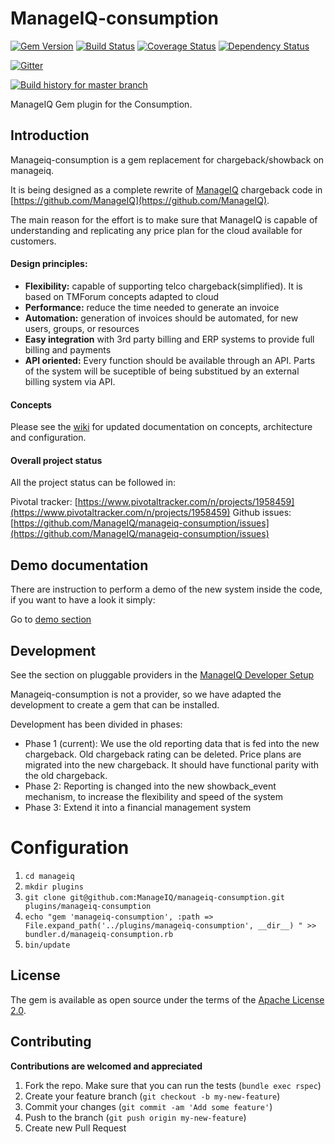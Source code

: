 # ManageIQ-consumption
[![Gem Version](https://badge.fury.io/rb/manageiq-consumption.svg)](https://badge.fury.io/rb/manageiq-consumption)
[![Build Status](https://travis-ci.org/ManageIQ/manageiq-consumption.svg)](https://travis-ci.org/ManageIQ/manageiq-consumption)
[![Coverage Status](https://coveralls.io/repos/github/ManageIQ/manageiq-consumption/badge.svg?branch=master)](https://coveralls.io/github/ManageIQ/manageiq-consumption?branch=master)
[![Dependency Status](https://gemnasium.com/badges/github.com/ManageIQ/manageiq-consumption.svg)](https://gemnasium.com/github.com/ManageIQ/manageiq-consumption)

[![Gitter](https://badges.gitter.im/ManageIQ/manageiq/chargeback.svg)](https://gitter.im/ManageIQ/manageiq/chargeback?utm_source=badge&utm_medium=badge&utm_campaign=pr-badge)


[![Build history for master branch](https://buildstats.info/travisci/chart/ManageIQ/manageiq-consumption?branch=master&buildCount=50)](https://travis-ci.org/ManageIQ/manageiq-consumption/branches)

ManageIQ Gem plugin for the Consumption.

## Introduction
Manageiq-consumption is a gem replacement for chargeback/showback on manageiq.

It is being designed as a complete rewrite of [ManageIQ](https://www.mananageiq.org) chargeback code in [https://github.com/ManageIQ](https://github.com/ManageIQ).

The main reason for the effort is to make sure that ManageIQ is capable of understanding and replicating any price plan for the cloud available for customers.

#### Design principles:
- **Flexibility:** capable of supporting telco chargeback(simplified). It is based on TMForum concepts adapted to cloud
- **Performance:** reduce the time needed to generate an invoice
- **Automation:** generation of invoices should be automated, for new users, groups, or resources
- **Easy integration** with 3rd party billing and ERP systems to provide full billing and payments
- **API oriented:** Every function should be available through an API. Parts of the system will be suceptible of being substitued by an external billing system via API.

#### Concepts
Please see the [wiki](https://github.com/ManageIQ/manageiq-consumption/wiki) for updated documentation on concepts, architecture and configuration.

#### Overall project status
All the project status can be followed in:

Pivotal tracker:
[https://www.pivotaltracker.com/n/projects/1958459](https://www.pivotaltracker.com/n/projects/1958459)
Github issues:
[https://github.com/ManageIQ/manageiq-consumption/issues](https://github.com/ManageIQ/manageiq-consumption/issues)


## Demo documentation

There are instruction to perform a demo of the new system inside the code, if you want to have a look it simply:

Go to [demo section](/docs/demo/README.md)

## Development

See the section on pluggable providers in the [ManageIQ Developer Setup](http://manageiq.org/docs/guides/developer_setup)

Manageiq-consumption is not a provider, so we have adapted the development to create a gem that can be installed.

Development has been divided in phases:

- Phase 1 (current): We use the old reporting data that is fed into the new chargeback. Old chargeback rating can be deleted. Price plans are migrated into the new chargeback. It should have functional parity with the old chargeback.
- Phase 2: Reporting is changed into the new showback_event mechanism, to increase the flexibility and speed of the system
- Phase 3: Extend it into a financial management system

# Configuration

1. `cd manageiq`
1. `mkdir plugins`
1. `git clone git@github.com:ManageIQ/manageiq-consumption.git plugins/manageiq-consumption`
1. `echo "gem 'manageiq-consumption', :path => File.expand_path('../plugins/manageiq-consumption', __dir__)
" >> bundler.d/manageiq-consumption.rb`
1. `bin/update`


## License

The gem is available as open source under the terms of the [Apache License 2.0](http://www.apache.org/licenses/LICENSE-2.0).

## Contributing
**Contributions are welcomed and appreciated**

1. Fork the repo. Make sure that you can run the tests (`bundle exec rspec`)
2. Create your feature branch (`git checkout -b my-new-feature`)
3. Commit your changes (`git commit -am 'Add some feature'`)
4. Push to the branch (`git push origin my-new-feature`)
5. Create new Pull Request
